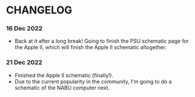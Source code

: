 # CHANGELOG
### 16 Dec 2022
- Back at it after a long break!  Going to finish the PSU schematic page for the Apple II, which will finish the Apple II schematic altogether.

### 21 Dec 2022
- Finished the Apple II schematic (finally!).
- Due to the current popularity in the community, I'm going to do a schematic of the NABU computer next.
